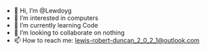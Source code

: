 - 👋 Hi, I’m @Lewdoyg
- 👀 I’m interested in computers
- 🌱 I’m currently learning Code
- 💞️ I’m looking to collaborate on nothing
- 📫 How to reach me: lewis-robert-duncan_2_0_2_1@outlook.com

<!---
Lewdoyg/Lewdoyg is a ✨ special ✨ repository because its `README.md` (this file) appears on your GitHub profile.
You can click the Preview link to take a look at your changes.
--->
